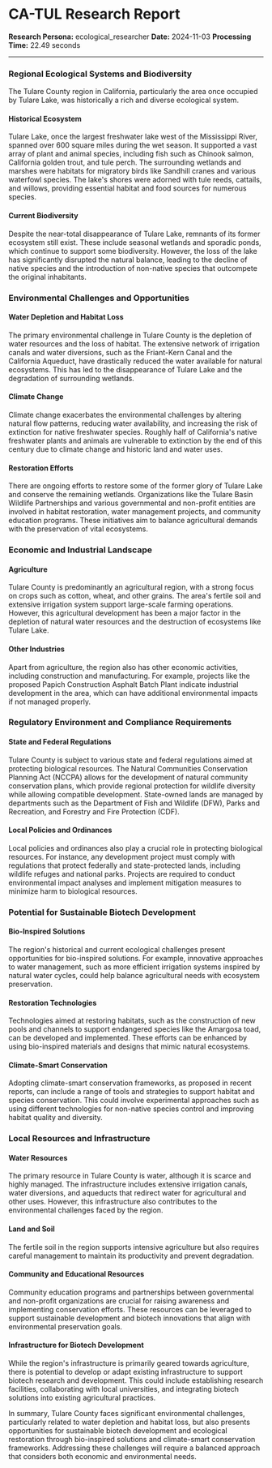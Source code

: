 # CA-TUL Research Report

**Research Persona:** ecological_researcher
**Date:** 2024-11-03
**Processing Time:** 22.49 seconds

---

### Regional Ecological Systems and Biodiversity

The Tulare County region in California, particularly the area once occupied by Tulare Lake, was historically a rich and diverse ecological system.

#### Historical Ecosystem
Tulare Lake, once the largest freshwater lake west of the Mississippi River, spanned over 600 square miles during the wet season. It supported a vast array of plant and animal species, including fish such as Chinook salmon, California golden trout, and tule perch. The surrounding wetlands and marshes were habitats for migratory birds like Sandhill cranes and various waterfowl species. The lake's shores were adorned with tule reeds, cattails, and willows, providing essential habitat and food sources for numerous species.

#### Current Biodiversity
Despite the near-total disappearance of Tulare Lake, remnants of its former ecosystem still exist. These include seasonal wetlands and sporadic ponds, which continue to support some biodiversity. However, the loss of the lake has significantly disrupted the natural balance, leading to the decline of native species and the introduction of non-native species that outcompete the original inhabitants.

### Environmental Challenges and Opportunities

#### Water Depletion and Habitat Loss
The primary environmental challenge in Tulare County is the depletion of water resources and the loss of habitat. The extensive network of irrigation canals and water diversions, such as the Friant-Kern Canal and the California Aqueduct, have drastically reduced the water available for natural ecosystems. This has led to the disappearance of Tulare Lake and the degradation of surrounding wetlands.

#### Climate Change
Climate change exacerbates the environmental challenges by altering natural flow patterns, reducing water availability, and increasing the risk of extinction for native freshwater species. Roughly half of California's native freshwater plants and animals are vulnerable to extinction by the end of this century due to climate change and historic land and water uses.

#### Restoration Efforts
There are ongoing efforts to restore some of the former glory of Tulare Lake and conserve the remaining wetlands. Organizations like the Tulare Basin Wildlife Partnerships and various governmental and non-profit entities are involved in habitat restoration, water management projects, and community education programs. These initiatives aim to balance agricultural demands with the preservation of vital ecosystems.

### Economic and Industrial Landscape

#### Agriculture
Tulare County is predominantly an agricultural region, with a strong focus on crops such as cotton, wheat, and other grains. The area's fertile soil and extensive irrigation system support large-scale farming operations. However, this agricultural development has been a major factor in the depletion of natural water resources and the destruction of ecosystems like Tulare Lake.

#### Other Industries
Apart from agriculture, the region also has other economic activities, including construction and manufacturing. For example, projects like the proposed Papich Construction Asphalt Batch Plant indicate industrial development in the area, which can have additional environmental impacts if not managed properly.

### Regulatory Environment and Compliance Requirements

#### State and Federal Regulations
Tulare County is subject to various state and federal regulations aimed at protecting biological resources. The Natural Communities Conservation Planning Act (NCCPA) allows for the development of natural community conservation plans, which provide regional protection for wildlife diversity while allowing compatible development. State-owned lands are managed by departments such as the Department of Fish and Wildlife (DFW), Parks and Recreation, and Forestry and Fire Protection (CDF).

#### Local Policies and Ordinances
Local policies and ordinances also play a crucial role in protecting biological resources. For instance, any development project must comply with regulations that protect federally and state-protected lands, including wildlife refuges and national parks. Projects are required to conduct environmental impact analyses and implement mitigation measures to minimize harm to biological resources.

### Potential for Sustainable Biotech Development

#### Bio-Inspired Solutions
The region's historical and current ecological challenges present opportunities for bio-inspired solutions. For example, innovative approaches to water management, such as more efficient irrigation systems inspired by natural water cycles, could help balance agricultural needs with ecosystem preservation.

#### Restoration Technologies
Technologies aimed at restoring habitats, such as the construction of new pools and channels to support endangered species like the Amargosa toad, can be developed and implemented. These efforts can be enhanced by using bio-inspired materials and designs that mimic natural ecosystems.

#### Climate-Smart Conservation
Adopting climate-smart conservation frameworks, as proposed in recent reports, can include a range of tools and strategies to support habitat and species conservation. This could involve experimental approaches such as using different technologies for non-native species control and improving habitat quality and diversity.

### Local Resources and Infrastructure

#### Water Resources
The primary resource in Tulare County is water, although it is scarce and highly managed. The infrastructure includes extensive irrigation canals, water diversions, and aqueducts that redirect water for agricultural and other uses. However, this infrastructure also contributes to the environmental challenges faced by the region.

#### Land and Soil
The fertile soil in the region supports intensive agriculture but also requires careful management to maintain its productivity and prevent degradation.

#### Community and Educational Resources
Community education programs and partnerships between governmental and non-profit organizations are crucial for raising awareness and implementing conservation efforts. These resources can be leveraged to support sustainable development and biotech innovations that align with environmental preservation goals.

#### Infrastructure for Biotech Development
While the region's infrastructure is primarily geared towards agriculture, there is potential to develop or adapt existing infrastructure to support biotech research and development. This could include establishing research facilities, collaborating with local universities, and integrating biotech solutions into existing agricultural practices.

In summary, Tulare County faces significant environmental challenges, particularly related to water depletion and habitat loss, but also presents opportunities for sustainable biotech development and ecological restoration through bio-inspired solutions and climate-smart conservation frameworks. Addressing these challenges will require a balanced approach that considers both economic and environmental needs.